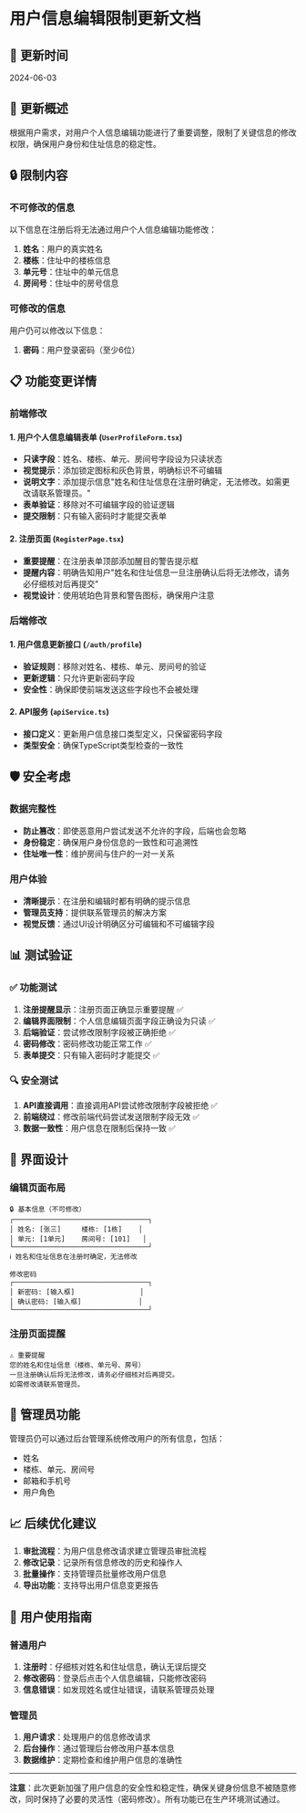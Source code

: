 # 用户信息编辑限制更新文档

## 📅 更新时间
2024-06-03

## 🎯 更新概述

根据用户需求，对用户个人信息编辑功能进行了重要调整，限制了关键信息的修改权限，确保用户身份和住址信息的稳定性。

## 🔒 限制内容

### 不可修改的信息
以下信息在注册后将无法通过用户个人信息编辑功能修改：

1. **姓名**：用户的真实姓名
2. **楼栋**：住址中的楼栋信息
3. **单元号**：住址中的单元信息  
4. **房间号**：住址中的房号信息

### 可修改的信息
用户仍可以修改以下信息：

1. **密码**：用户登录密码（至少6位）

## 📋 功能变更详情

### 前端修改

#### 1. 用户个人信息编辑表单 (`UserProfileForm.tsx`)
- **只读字段**：姓名、楼栋、单元、房间号字段设为只读状态
- **视觉提示**：添加锁定图标和灰色背景，明确标识不可编辑
- **说明文字**：添加提示信息"姓名和住址信息在注册时确定，无法修改。如需更改请联系管理员。"
- **表单验证**：移除对不可编辑字段的验证逻辑
- **提交限制**：只有输入密码时才能提交表单

#### 2. 注册页面 (`RegisterPage.tsx`)
- **重要提醒**：在注册表单顶部添加醒目的警告提示框
- **提醒内容**：明确告知用户"姓名和住址信息一旦注册确认后将无法修改，请务必仔细核对后再提交"
- **视觉设计**：使用琥珀色背景和警告图标，确保用户注意

### 后端修改

#### 1. 用户信息更新接口 (`/auth/profile`)
- **验证规则**：移除对姓名、楼栋、单元、房间号的验证
- **更新逻辑**：只允许更新密码字段
- **安全性**：确保即使前端发送这些字段也不会被处理

#### 2. API服务 (`apiService.ts`)
- **接口定义**：更新用户信息接口类型定义，只保留密码字段
- **类型安全**：确保TypeScript类型检查的一致性

## 🛡️ 安全考虑

### 数据完整性
- **防止篡改**：即使恶意用户尝试发送不允许的字段，后端也会忽略
- **身份稳定**：确保用户身份信息的一致性和可追溯性
- **住址唯一性**：维护房间与住户的一对一关系

### 用户体验
- **清晰提示**：在注册和编辑时都有明确的提示信息
- **管理员支持**：提供联系管理员的解决方案
- **视觉反馈**：通过UI设计明确区分可编辑和不可编辑字段

## 📊 测试验证

### ✅ 功能测试
1. **注册提醒显示**：注册页面正确显示重要提醒 ✅
2. **编辑界面限制**：个人信息编辑页面字段正确设为只读 ✅
3. **后端验证**：尝试修改限制字段被正确拒绝 ✅
4. **密码修改**：密码修改功能正常工作 ✅
5. **表单提交**：只有输入密码时才能提交 ✅

### 🔍 安全测试
1. **API直接调用**：直接调用API尝试修改限制字段被拒绝 ✅
2. **前端绕过**：修改前端代码尝试发送限制字段无效 ✅
3. **数据一致性**：用户信息在限制后保持一致 ✅

## 🎨 界面设计

### 编辑页面布局
```
🔒 基本信息（不可修改）
┌─────────────────────────────────┐
│ 姓名: [张三]     楼栋: [1栋]    │
│ 单元: [1单元]    房间号: [101]   │
└─────────────────────────────────┘
ℹ️ 姓名和住址信息在注册时确定，无法修改

修改密码
┌─────────────────────────────────┐
│ 新密码: [输入框]                │
│ 确认密码: [输入框]              │
└─────────────────────────────────┘
```

### 注册页面提醒
```
⚠️ 重要提醒
您的姓名和住址信息（楼栋、单元号、房号）
一旦注册确认后将无法修改，请务必仔细核对后再提交。
如需修改请联系管理员。
```

## 🔧 管理员功能

管理员仍可以通过后台管理系统修改用户的所有信息，包括：
- 姓名
- 楼栋、单元、房间号
- 邮箱和手机号
- 用户角色

## 📈 后续优化建议

1. **审批流程**：为用户信息修改请求建立管理员审批流程
2. **修改记录**：记录所有信息修改的历史和操作人
3. **批量操作**：支持管理员批量修改用户信息
4. **导出功能**：支持导出用户信息变更报告

## 🎉 用户使用指南

### 普通用户
1. **注册时**：仔细核对姓名和住址信息，确认无误后提交
2. **修改密码**：登录后点击个人信息编辑，只能修改密码
3. **信息错误**：如发现姓名或住址错误，请联系管理员处理

### 管理员
1. **用户请求**：处理用户的信息修改请求
2. **后台操作**：通过管理后台修改用户基本信息
3. **数据维护**：定期检查和维护用户信息的准确性

---

**注意**：此次更新加强了用户信息的安全性和稳定性，确保关键身份信息不被随意修改，同时保持了必要的灵活性（密码修改）。所有功能已在生产环境测试通过。 